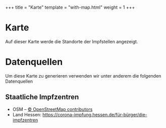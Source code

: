 +++
title = "Karte"
template = "with-map.html"
weight = 1
+++

# Karte

Auf dieser Karte werde die Standorte der Impfstellen angezeigt.

<div id="map"></div>
<!--<p><a href="https://www.maptiler.com/copyright/" target="_blank">© MapTiler</a></p>-->

# Datenquellen

Um diese Karte zu generieren verwenden wir unter anderem die folgenden Datenquellen

## Staatliche Impfzentren

- OSM – <a href="https://www.openstreetmap.org/copyright" target="_blank">© OpenStreetMap contributors</a>
- Land Hessen: <https://corona-impfung.hessen.de/für-bürger/die-impfzentren>

<script>
    var map = L.map('map').setView([50.540,9], 7);
    var gl = L.mapboxGL({
    attribution: "\u003ca href=\"https://www.maptiler.com/copyright/\" target=\"_blank\"\u003e\u0026copy; MapTiler\u003c/a\u003e \u003ca href=\"https://www.openstreetmap.org/copyright\" target=\"_blank\"\u003e\u0026copy; OpenStreetMap contributors\u003c/a\u003e",
    style: 'https://api.maptiler.com/maps/339b74e3-736a-4a41-94e3-bafcc9dcffb7/style.json?key=g4rPvq9AptKIXPP2JxyE'
    }).addTo(map);

    var request = new Request('/impfzentren.json');

    const i_phone = "<i class=\"fas fa-phone\"></i>";
    function phone_link(tel) {
        return `<a href="tel:${tel.replaceAll(' ', '')}">${tel}</a>`;
    }
    function phone(tel) {
        return i_phone + " " + phone_link(tel);
    }
    const i_globe = "<i class=\"fas fa-globe\"></i>";
    function website(url) {
        return `${i_globe} <a href=\"${url}\">${url}</a>`;
    }
    const i_envelope = '<i class="far fa-envelope"></i>';
    function email(mail) {
        return `${i_envelope} <a href=\"mailto:${mail}\">${mail}</a>`;
    }
    const iz_tel = phone("0611 505 92 888") + " oder " + phone_link("116 117");
    const iz_url = website("http://impfterminservice.hessen.de/");
    const registration = `<b>Anmeldung</b><br>${iz_url}<br>${iz_tel}`;

    fetch(request)
    .then(function(response) { return response.json(); })
    .then(function(data) {
        for (var i = 0; i < data.records.length; i++) {
            let record = data.records[i].fields;
            var marker = L.marker([record.lat, record.lon]).addTo(map);

            let street = record['addr:street'];
            let housenumber = record['addr:housenumber'];
            let address1 = street ? (housenumber ? `${street} ${housenumber}` : street) : "<i>Genaue Adresse unbekannt</i>";
            let list = [`<b>${record.name}</b>`, address1, record.city, "", registration];
            if (record['tel'] || record['email']) {
                list.push('');
                list.push('<b>Kontakt</b>');
                if (record['email']) list.push(email(record['email']));
                if (record['tel']) {
                    list.push(phone(record['tel']));
                    if (record['tel:time']) list.push(record['tel:time']);
                }
            }
            if (record['fallback:url']) {
                list.push('');
                list.push('<b>Vermittlung von Restimpstoffen</b>');
                list.push(website(record['fallback:url']));
            }
            marker.bindPopup(list.join('<br>'));
        }
    });
</script>


